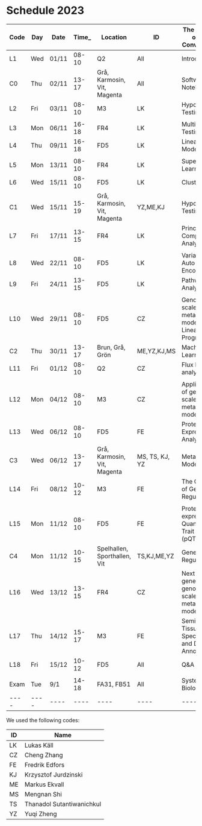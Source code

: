 # Schedule 2023

| Code | Day  | Date  | Time_  | Location | ID  | The content of the Convocation |
|--------|-------|--------|---------------|------------|----|----------------------------------------|
| L1 | Wed | 01/11 | 08-10 | Q2 | All | Introduction |
| C0 | Thu | 02/11 | 13-17 | Grå, Karmosin, Vit, Magenta | All | Software and Notebooks |
| L2 | Fri | 03/11 | 08-10 | M3 | LK | Hypothesis Testing |
|    |     |       |       |     |    | |
| L3 | Mon | 06/11 | 16-18 | FR4 | LK | Multiple Testing  |
| L4 | Thu | 09/11 | 16-18 | FD5 | LK | Linear Models |
|    |     |       |       |     |    | |
| L5 | Mon | 13/11 | 08-10 | FR4 | LK | Supervised Learning |
| L6 | Wed | 15/11 | 08-10 | FD5 | LK | Clustering |
| C1 | Wed | 15/11 | 15-19 | Grå, Karmosin, Vit, Magenta | YZ,ME,KJ | Hypothesis Testing |
| L7 | Fri | 17/11 | 13-15 | FR4 | LK | Principal Component Analysis |
|    |     |       |       |     |    | |
| L8 | Wed | 22/11 | 08-10 | FD5 | LK | Variational Auto Encoders |
| L9 | Fri | 24/11 | 13-15 | FD5 | LK | Pathway Analysis |
|    |     |       |       |     |    |     |
| L10 | Wed | 29/11 | 08-10 | FD5  | CZ | Genome-scale metabolic models and Linear Programming |
| C2 | Thu | 30/11 | 13-17 | Brun, Grå, Grön | ME,YZ,KJ,MS  | Machine Learning | 
| L11 | Fri | 01/12 | 08-10 | Q2 | CZ | Flux balance analysis |
|    |     |       |       |     |    | |
| L12 | Mon | 04/12 | 08-10 | M3 | CZ | Application of genome-scale metabolic models |
| L13 | Wed | 06/12 | 08-10 | FD5 | FE | Protein Expression Analysis |
| C3 | Wed | 06/12 | 13-17 | Grå, Karmosin, Vit, Magenta | MS, TS, KJ, YZ | Metabolic Modelling |
| L14 | Fri | 08/12 | 10-12 | M3 | FE | The Concept of Gene Regulation |
|    |     |       |       |     |    | |
| L15 | Mon | 11/12 | 08-10 | FD5 | FE | Protein expression Quantitative Trait Loci (pQTL) |
| C4 | Mon | 11/12 | 10-15 | Spelhallen, Sporthallen, Vit | TS,KJ,ME,YZ | Gene Regulation |
| L16 | Wed | 13/12 | 13-15 | FR4 | CZ | Next-generation genome-scale metabolic modeling |
| L17 | Thu | 14/12 | 15-17 | M3 | FE | Seminar: Tissue Specificity and Data Annotation |
| L18 | Fri | 15/12 | 10-12 | FD5 | All | Q&A |
|    |     |       |       |     |    | |
| Exam | Tue | 9/1 | 14-18 | FA31, FB51 | All | Systems Biology |
|----|----|----|----|----|----|----|


We used the following codes:

 | ID | Name |
 |----|------|
 | LK | Lukas Käll |
 | CZ | Cheng Zhang |
 | FE | Fredrik Edfors |
 | KJ | Krzysztof Jurdzinski |
 | ME | Markus Ekvall |
 | MS | Mengnan Shi |
 | TS | Thanadol Sutantiwanichkul |
 | YZ | Yuqi Zheng |
